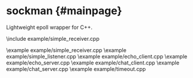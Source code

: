 # sockman {#mainpage}

Lightweight epoll wrapper for C++.

\include example/simple_receiver.cpp

\example example/simple_receiver.cpp
\example example/simple_listener.cpp
\example example/echo_client.cpp
\example example/echo_server.cpp
\example example/chat_client.cpp
\example example/chat_server.cpp
\example example/timeout.cpp
